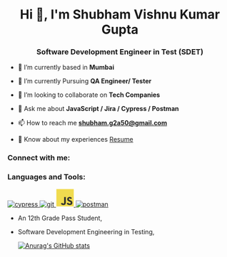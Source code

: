 <h1 align="center">Hi 👋, I'm Shubham Vishnu Kumar Gupta</h1>
<h3 align="center">Software Development Engineer in Test (SDET)</h3>

- 🔭 I’m currently based in **Mumbai**

- 🌱 I’m currently Pursuing **QA Engineer/ Tester**

- 👯 I’m looking to collaborate on **Tech Companies**

- 💬 Ask me about **JavaScript / Jira / Cypress / Postman**

- 📫 How to reach me **shubham.g2a50@gmail.com**

- 📄 Know about my experiences [Resume](https://drive.google.com/file/d/1QWT0Ag7Qvy-hH5AZKlJFDEOGsYS1zYf9/view?usp=sharing)


<h3 align="left">Connect with me:</h3>
<p align="left">
</p>

<h3 align="left">Languages and Tools:</h3>
<p align="left"> <a href="https://www.cypress.io" target="_blank" rel="noreferrer"> <img src="https://raw.githubusercontent.com/simple-icons/simple-icons/6e46ec1fc23b60c8fd0d2f2ff46db82e16dbd75f/icons/cypress.svg" alt="cypress" width="40" height="40"/> </a> <a href="https://git-scm.com/" target="_blank" rel="noreferrer"> <img src="https://www.vectorlogo.zone/logos/git-scm/git-scm-icon.svg" alt="git" width="40" height="40"/> </a> <a href="https://developer.mozilla.org/en-US/docs/Web/JavaScript" target="_blank" rel="noreferrer"> <img src="https://raw.githubusercontent.com/devicons/devicon/master/icons/javascript/javascript-original.svg" alt="javascript" width="40" height="40"/> </a> <a href="https://postman.com" target="_blank" rel="noreferrer"> <img src="https://www.vectorlogo.zone/logos/getpostman/getpostman-icon.svg" alt="postman" width="40" height="40"/> </a> </p>

- An 12th Grade Pass Student,
- Software Development Engineering in Testing,

  [![Anurag's GitHub stats](https://github-readme-stats.vercel.app/api?username=shubhamg2a50)](https://github.com/anuraghazra/github-readme-stats)

<!---
shubhamg2a50/shubhamg2a50 is a ✨ special ✨ repository because its `README.md` (this file) appears on your GitHub profile.
You can click the Preview link to take a look at your changes.
--->
